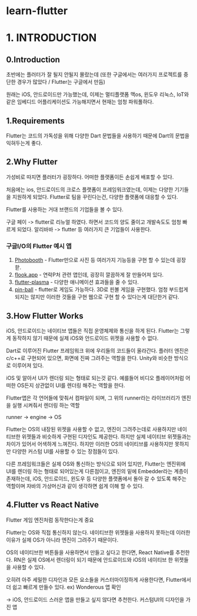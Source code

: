 # learn-flutter


# 1. INTRODUCTION

## 0.Introduction
초반에는 플러터가 잘 될지 안될지 몰랐는데 (또한 구글에서는 여러가지 프로젝트를 중단한 경우가 많았다 / Flutter는 구글에서 만듬)

원래는 iOS, 안드로이드만 가능했는데, 이제는 멀티플랫폼 맥os, 윈도우 리눅스, IoT와 같은 임베디드 어플리케이션도 가능해지면서 현재는 엄청 파워풀하다.

## 1.Requirements
Flutter는 코드의 가독성을 위해 다양한 Dart 문법들을 사용하기 때문에 Dart의 문법을 익혀두는게 좋다.

## 2.Why Flutter
가성비로 따지면 플러터가 굉장하다. 어떠한 플랫폼이든 손쉽게 배포할 수 있다.

처음에는 ios, 안드로이드의 크로스 플랫폼이 프레임워크였는데, 이제는 다양한 기기들을 지원하게 되었다.
Flutter로 팀을 꾸린다는건, 다양한 플랫폼에 대응할 수 있다.

Flutter를 사용하는 거대 브랜드의 기업들을 볼 수 있다. 

구글 페이 -> flutter로 리뉴얼 하였다. 하면서 코드의 양도 줄이고 개발속도도 엄청 빠르게 되었다.
알리바바 -> flutter 등 여러가지 큰 기업들이 사용한다.


### 구글I/O의 Flutter 예시 앱
1. [Photobooth](https://photobooth.flutter.dev/#/) - Flutter만으로 사진 등 여러가지 기능등을 구현 할 수 있는데 굉장핟.
2. [flook.app](https://flokk.app/#/) - 연락P처 관련 앱인데, 굉장히 깔끔하게 잘 만들어져 있다.
3. [flutter-plasma](https://flutterplasma.dev/) - 다양한 애니메이션 효과들을 줄 수 있다.
4. [pin-ball](https://pinball.flutter.dev/) - flutter로 게임도 가능하다. 3D로 핀볼 게임을 구현했다. 엄청 부드럽게 되지는 않지만 이러한 것들을 구현 웹으로 구현 할 수 있다는게 대단한거 같다.

## 3.How Flutter Works
iOS, 안드로이드는 네이티브 앱들은 직접 운영체제와 통신을 하게 된다. Flutter는 그렇게 동작하지 않기 때문에 실제 iOS와 안드로이드 위젯을 사용할 수 없다. 

Dart로 이루어진 Flutter 프레임워크 위에 우리들의 코드들이 올라간다. 플러터 엔진은 c/c++로 구현되어 있으면, 화면에 진짜 그려주는 역할을 한다. Unity와 비슷한 방식으로 이루어져 있다.

iOS 및  알아서 UI가 렌더링 되는 형태로 되는것 같다. 예를들어 비디오 플레이어처럼 어떠한 OS든지 상관없이 UI를 렌더링 해주는 역할을 한다.  

Flutter앱은 각 언어들에 맞춰서 컴파일이 되며, 그 위의 runner라는 라이브러리가 엔진을 실행 시켜줘서 렌더링 하는 역할

runner -> engine -> OS

Flutter는 OS의 내장된 위젯을 사용할 수 없고, 엔진이 그려주는데로 사용하지만 네이티브한 위젯들과 비슷하게 구현된 디자인도 제공한다. 하지만 실제 네이티브 위젯들과는 차이가 있어서 어색하게 느껴진다. 하지만 이러한 OS의 네이티브를 사용하지만 못하지만 다양한 커스텀 UI를 사용할 수 있는 장점들이 있다.

다른 프레임워크들은 실제 OS와 통신하는 방식으로 되어 있지만, Flutter는 엔진위에 UI를 렌더링 하는 형태로 되어있는게 다른점이고, 엔진의 밑에 Embedder라는 계층이 존재하는데, iOS, 안드로이드, 윈도우 등 다양한 플랫폼에서 돌아 갈 수 있도록 해주는 역할이며 자바의 가상머신과 같이 생각하면 쉽게 이해 할 수 있다.


## 4.Flutter vs React Native
Flutter 게임 엔진처럼 동작한다는게 중요

Flutter는 OS와 직접 통신하지 않는다. 네이티브한 위젯들을 사용하지 못하는데 이러한 이유가 실제 OS가 아니라 엔진이 그려주기 때문이다. 

OS의 네이티브한 버튼들을 사용하면서 만들고 싶다고 한다면, React Native를 추천한다. RN은 실제 OS에서 렌더링이 되기 때문에 안드로이드와 iOS의 네이티브 한 위젯들을 사용할 수 있다.

오히려 아주 세밀한 디자인과 모든 요소들을 커스터마이징하게 사용한다면,  Flutter에서 더 쉽고 빠르게 만들수 있다. ex) Wonderous 앱 확인

-> iOS, 안드로이드 스러운 앱을 만들고 싶지 않다면 추천한다. 커스텀UI의 디자인을 가진 앱
